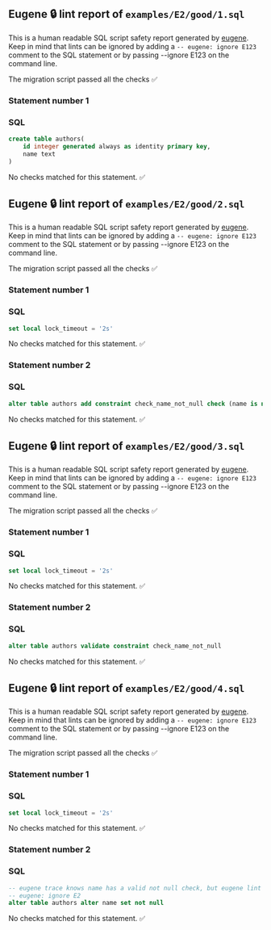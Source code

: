 ## Eugene 🔒 lint report of `examples/E2/good/1.sql`

This is a human readable SQL script safety report generated by [eugene](https://github.com/kaaveland/eugene). Keep in mind that lints can be ignored by adding a `-- eugene: ignore E123` comment to the SQL statement or by passing --ignore E123 on the command line.

The migration script passed all the checks ✅

### Statement number 1

### SQL

```sql
create table authors(
    id integer generated always as identity primary key,
    name text
)
```

No checks matched for this statement. ✅


## Eugene 🔒 lint report of `examples/E2/good/2.sql`

This is a human readable SQL script safety report generated by [eugene](https://github.com/kaaveland/eugene). Keep in mind that lints can be ignored by adding a `-- eugene: ignore E123` comment to the SQL statement or by passing --ignore E123 on the command line.

The migration script passed all the checks ✅

### Statement number 1

### SQL

```sql
set local lock_timeout = '2s'
```

No checks matched for this statement. ✅

### Statement number 2

### SQL

```sql
alter table authors add constraint check_name_not_null check (name is not null) not valid
```

No checks matched for this statement. ✅


## Eugene 🔒 lint report of `examples/E2/good/3.sql`

This is a human readable SQL script safety report generated by [eugene](https://github.com/kaaveland/eugene). Keep in mind that lints can be ignored by adding a `-- eugene: ignore E123` comment to the SQL statement or by passing --ignore E123 on the command line.

The migration script passed all the checks ✅

### Statement number 1

### SQL

```sql
set local lock_timeout = '2s'
```

No checks matched for this statement. ✅

### Statement number 2

### SQL

```sql
alter table authors validate constraint check_name_not_null
```

No checks matched for this statement. ✅


## Eugene 🔒 lint report of `examples/E2/good/4.sql`

This is a human readable SQL script safety report generated by [eugene](https://github.com/kaaveland/eugene). Keep in mind that lints can be ignored by adding a `-- eugene: ignore E123` comment to the SQL statement or by passing --ignore E123 on the command line.

The migration script passed all the checks ✅

### Statement number 1

### SQL

```sql
set local lock_timeout = '2s'
```

No checks matched for this statement. ✅

### Statement number 2

### SQL

```sql
-- eugene trace knows name has a valid not null check, but eugene lint doesn't
-- eugene: ignore E2
alter table authors alter name set not null
```

No checks matched for this statement. ✅

